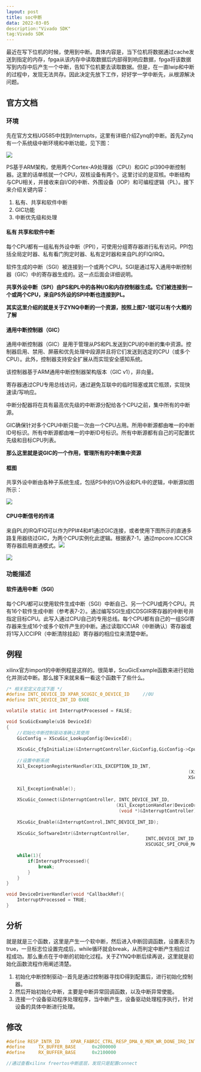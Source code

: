 ```yaml
---
layout: post
title: soc中断
data: 2022-03-05
description:"Vivado SDK"
tag:Vivado SDK
---
```


最近在写下位机的时候，使用到中断。具体内容是，当下位机将数据通过cache发送到指定的内存，fpga从该内存中读取数据后内部得到响应数据，fpga将该数据写到内存中后产生一个中断，告知下位机要去读取数据。但是，在一直lwip和中断的过程中，发现无法共存。因此决定先放下工作，好好学一学中断先，从根源解决问题。

## 官方文档

### 环境

先在官方文档UG585中找到Interrupts，这里有详细介绍Zynq的中断。首先Zynq有一个系统级中断环境和中断功能，见下图：

![](/images/intr/1.png)

PS基于ARM架构，使用两个Cortex-A9处理器（CPU）和GIC pl390中断控制器。这里的话单核就一个CPU，双核设备有两个。这里讨论的是双核。中断结构与CPU相关，并接收来自I/O的中断、外围设备（IOP）和可编程逻辑（PL）。接下来介绍关键内容：

1. 私有、共享和软件中断
2. GIC功能
3. 中断优先级和处理



#### 私有 共享和软件中断

每个CPU都有一组私有外设中断（PPI），可使用分组寄存器进行私有访问。PPI包括全局定时器、私有看门狗定时器、私有定时器和来自PL的FIQ/IRQ。

软件生成的中断（SGI）被连接到一个或两个CPU。SGI是通过写入通用中断控制器（GIC）中的寄存器生成的。这一点后面会详细说明。

**共享外设中断（SPI）由PS和PL中的各种I/O和内存控制器生成。它们被连接到一个或两个CPU，来自PS外设的SPI中断也连接到PL。**

**其实这里介绍的就是关于ZYNQ中断的一个资源，按照上图7-1就可以有个大概的了解**



#### 通用中断控制器（GIC）

通用中断控制器（GIC）是用于管理从PS和PL发送到CPU的中断的集中资源。控制器启用、禁用、屏蔽和优先处理中段源并且将它们发送到选定的CPU（或多个CPU）。此外，控制器支持安全扩展从而实现安全感知系统。

该控制器基于ARM通用中断控制器架构版本（GIC v1），非向量。

寄存器通过CPU专用总线访问，通过避免互联中的临时阻塞或其它瓶颈，实现快速读/写响应。

中断分配器将在具有最高优先级的中断源分配给各个CPU之前，集中所有的中断源。

GIC确保针对多个CPU中断只能一次由一个CPU占用。所用中断源都由唯一的中断ID号标识。所有中断源都由唯一的中断ID号标识。所有中断源都有自己的可配置优先级和目标CPU列表。

**那么这里就是说GIC的一个作用，管理所有的中断集中资源**



#### 框图

共享外设中断由各种子系统生成，包括PS中的I/O外设和PL中的逻辑，中断源如图所示：

![](/images/intr/2.png)

#### CPU中断信号的传递

来自PL的IRQ/FIQ可以作为PPI#4和#1通过GIC连接，或者使用下图所示的直通多路复用器绕过GIC，为两个CPU实例化此逻辑。根据表7-1，通过mpcore.ICCICR寄存器启用直通模式。![](/images/intr/3.png)



![](/images/intr/4.png)



### 功能描述

#### 软件通用中断（SGI）

每个CPU都可以使用软件生成中断（SGI）中断自己、另一个CPU或两个CPU。共有16个软件生成中断（参考表7-2）。通过编写SGI生成ICDSGIR寄存器的中断号并指定目标CPU。此写入通过CPU自己的专用总线。每个CPU都有自己的一组SGI寄存器来生成16个或多个软件产生的中断。通过读取ICCIAR（中断确认）寄存器或将1写入ICCIPR（中断清除挂起）寄存器的相应位来清楚中断。



## 例程

xilinx官方import的中断例程是这样的。很简单，ScuGicExample函数来进行初始化并测试中断。那么接下来就来看一看这个函数干了些什么。

```c
/* 相关宏定义在这下面 */
#define INTC_DEVICE_ID XPAR_SCUGIC_0_DEVICE_ID     //0U
#define INTC_DEVICE_INT_ID 0X0E

volatile static int InterruptProcessed = FALSE;

void ScuGicExample(u16 DeviceId)
{
    //初始化中断控制驱动准确让其使用
    GicConfig = XScuGic_LookupConfig(DeviceId);
    
    XScuGic_CfgInitialize(&InterruptController,GicConfig,GicConfig->CpuBaseAddress);
    
    //设置中断系统
    Xil_ExceptionRegisterHandler(XIL_EXCEPTION_ID_INT,
                                									(Xil_ExceptionHandler) XScuGic_InterruptHandler,
                                									XScuGicInstancePtr);
    
    Xil_ExceptionEnable();
    
    XScuGic_Connect(&InterruptController, INTC_DEVICE_INT_ID,
			  							 (Xil_ExceptionHandler)DeviceDriverHandler,
			 							  (void *)&InterruptController);
    
    XScuGic_Enable(&InterruptControl,INTC_DEVICE_INT_ID);
    
    XScuGic_SoftwareIntr(&InterruptController,
													INTC,DEVICE_INT_ID,
                        							XSCUGIC_SPI_CPU0_MASK);
    
    while(1){
        if(InterruptProcessed){
            break;
        }
    }
}

void DeviceDriverHandler(void *CallbackRef){
    InterruptProcessed = TRUE;
}
```

## 分析

就是就是三个函数，这里是产生一个软中断，然后进入中断回调函数，设置表示为true，一旦标志位设置完成后，while循环就会break，从而判定中断产生相应过程成功。那么重点在于中断的初始化过程。关于ZYNQ中断后续再说，这里就是初始化函数流程作用阐述清楚。

1. 初始化中断控制驱动--首先是通过控制器寻找ID得到配置后，进行初始化控制器。
2. 然后开始初始化中断，主要是中断异常回调函数，以及中断异常使能。
3. 连接一个设备驱动程序处理程序，当中断产生，设备驱动处理程序执行，针对设备的具体中断进行处理。

## 修改

```c
#define RESP_INTR_ID 	XPAR_FABRIC_CTRL_RESP_DMA_0_MEM_WR_DONE_IRQ_INTR
#define 	TX_BUFFER_BASE 		0x2000000
#define 	RX_BUFFER_BASE		0x2100000

//通过查看xilinx freertos中断底层，发现只是配置connect
```







